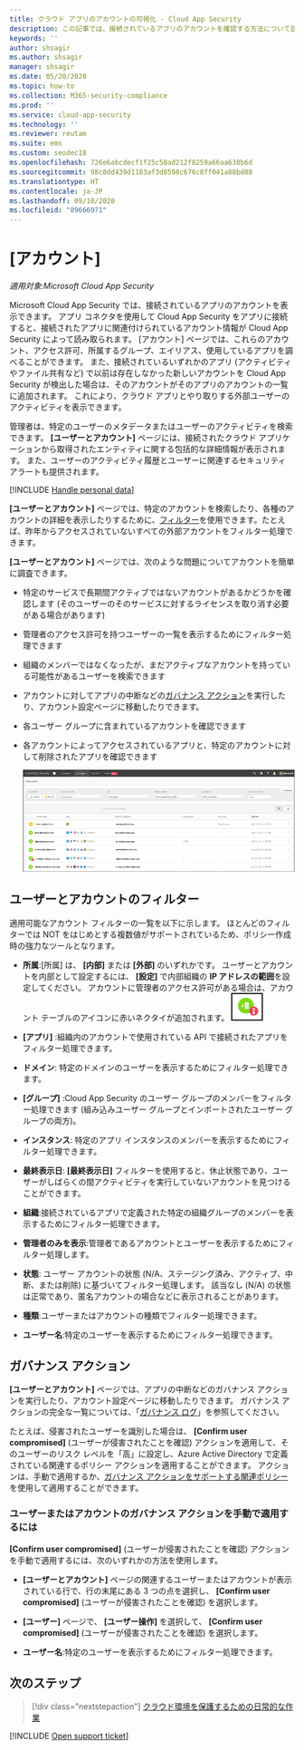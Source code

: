 ```yaml
---
title: クラウド アプリのアカウントの可視化 - Cloud App Security
description: この記事では、接続されているアプリのアカウントを確認する方法について説明します。
keywords: ''
author: shsagir
ms.author: shsagir
manager: shsagir
ms.date: 05/20/2020
ms.topic: how-to
ms.collection: M365-security-compliance
ms.prod: ''
ms.service: cloud-app-security
ms.technology: ''
ms.reviewer: reutam
ms.suite: ems
ms.custom: seodec18
ms.openlocfilehash: 726e6abcdecf1f25c58ad212f8259a66aa638b6d
ms.sourcegitcommit: 98c8dd439d1183af3d8598c676c8ff041a88bd88
ms.translationtype: HT
ms.contentlocale: ja-JP
ms.lasthandoff: 09/10/2020
ms.locfileid: "89666971"
---
```

# <a name="accounts"></a>[アカウント]

*適用対象:Microsoft Cloud App Security*

Microsoft Cloud App Security では、接続されているアプリのアカウントを表示できます。 アプリ コネクタを使用して Cloud App Security をアプリに接続すると、接続されたアプリに関連付けられているアカウント情報が Cloud App Security によって読み取られます。 [アカウント] ページでは、これらのアカウント、アクセス許可、所属するグループ、エイリアス、使用しているアプリを調べることができます。 また、接続されているいずれかのアプリ (アクティビティやファイル共有など) で以前は存在しなかった新しいアカウントを Cloud App Security が検出した場合は、そのアカウントがそのアプリのアカウントの一覧に追加されます。 これにより、クラウド アプリとやり取りする外部ユーザーのアクティビティを表示できます。

管理者は、特定のユーザーのメタデータまたはユーザーのアクティビティを検索できます。 **[ユーザーとアカウント]** ページには、接続されたクラウド アプリケーションから取得されたエンティティに関する包括的な詳細情報が表示されます。 また、ユーザーのアクティビティ履歴とユーザーに関連するセキュリティ アラートも提供されます。

[!INCLUDE [Handle personal data](../includes/gdpr-intro-sentence.md)]

**[ユーザーとアカウント]** ページでは、特定のアカウントを検索したり、各種のアカウントの詳細を表示したりするために、[フィルター](#users-and-accounts-filters)を使用できます。たとえば、昨年からアクセスされていないすべての外部アカウントをフィルター処理できます。

**[ユーザーとアカウント]** ページでは、次のような問題についてアカウントを簡単に調査できます。

* 特定のサービスで長期間アクティブではないアカウントがあるかどうかを確認します (そのユーザーのそのサービスに対するライセンスを取り消す必要がある場合があります)

* 管理者のアクセス許可を持つユーザーの一覧を表示するためにフィルター処理できます
* 組織のメンバーではなくなったが、まだアクティブなアカウントを持っている可能性があるユーザーを検索できます
* アカウントに対してアプリの中断などの[ガバナンス アクション](#governance-actions)を実行したり、アカウント設定ページに移動したりできます。
* 各ユーザー グループに含まれているアカウントを確認できます  
* 各アカウントによってアクセスされているアプリと、特定のアカウントに対して削除されたアプリを確認できます

    ![アカウント画面](media/accounts-page.png)

## <a name="users-and-accounts-filters"></a>ユーザーとアカウントのフィルター

適用可能なアカウント フィルターの一覧を以下に示します。 ほとんどのフィルターでは NOT をはじめとする複数値がサポートされているため、ポリシー作成時の強力なツールとなります。  
  
<!--- **Account name**: The account name is the primary alias of the user, but other identifiers from other Microsoft accounts (Office 365 and Azure Active Directory) such as proxy addresses, aliases, SID are supported and consolidated beneath the primary alias. -->

* **所属**:[所属] は、 **[内部]**  または **[外部]** のいずれかです。 ユーザーとアカウントを内部として設定するには、 **[設定]** で内部組織の **IP アドレスの範囲**を設定してください。 アカウントに管理者のアクセス許可がある場合は、アカウント テーブルのアイコンに赤いネクタイが追加されます。 ![アカウントの管理者アイコン](media/accounts-admin-icon.png)

* **[アプリ]** :組織内のアカウントで使用されている API で接続されたアプリをフィルター処理できます。
* **ドメイン**: 特定のドメインのユーザーを表示するためにフィルター処理できます。
* **[グループ]** :Cloud App Security のユーザー グループのメンバーをフィルター処理できます (組み込みユーザー グループとインポートされたユーザー グループの両方)。
* **インスタンス**: 特定のアプリ インスタンスのメンバーを表示するためにフィルター処理できます。
* **最終表示日**: **[最終表示日]** フィルターを使用すると、休止状態であり、ユーザーがしばらくの間アクティビティを実行していないアカウントを見つけることができます。
* **組織**:接続されているアプリで定義された特定の組織グループのメンバーを表示するためにフィルター処理できます。
* **管理者のみを表示**:管理者であるアカウントとユーザーを表示するためにフィルター処理します。
* **状態**: ユーザー アカウントの状態 (N/A、ステージング済み、アクティブ、中断、または削除) に基づいてフィルター処理します。 該当なし (N/A) の状態は正常であり、匿名アカウントの場合などに表示されることがあります。
* **種類**:ユーザーまたはアカウントの種類でフィルター処理できます。
* **ユーザー名**:特定のユーザーを表示するためにフィルター処理できます。

## <a name="governance-actions"></a>ガバナンス アクション

**[ユーザーとアカウント]** ページでは、アプリの中断などのガバナンス アクションを実行したり、アカウント設定ページに移動したりできます。 ガバナンス アクションの完全な一覧については、「[ガバナンス ログ](governance-actions.md)」を参照してください。

たとえば、侵害されたユーザーを識別した場合は、 **[Confirm user compromised]** \(ユーザーが侵害されたことを確認\) アクションを適用して、そのユーザーのリスク レベルを「高」に設定し、Azure Active Directory で定義されている関連するポリシー アクションを適用することができます。 アクションは、手動で適用するか、[ガバナンス アクションをサポートする関連ポリシー](governance-actions.md)を使用して適用することができます。

### <a name="to-manually-apply-a-user-or-account-governance-action"></a>ユーザーまたはアカウントのガバナンス アクションを手動で適用するには

**[Confirm user compromised]** \(ユーザーが侵害されたことを確認\) アクションを手動で適用するには、次のいずれかの方法を使用します。

* **[ユーザーとアカウント]** ページの関連するユーザーまたはアカウントが表示されている行で、行の末尾にある 3 つの点を選択し、 **[Confirm user compromised]** \(ユーザーが侵害されたことを確認\) を選択します。

* **[ユーザー]** ページで、 **[ユーザー操作]** を選択して、 **[Confirm user compromised]** \(ユーザーが侵害されたことを確認\) を選択します。

* **ユーザー名**:特定のユーザーを表示するためにフィルター処理できます。

## <a name="next-steps"></a>次のステップ

> [!div class="nextstepaction"]
> [クラウド環境を保護するための日常的な作業](daily-activities-to-protect-your-cloud-environment.md)

[!INCLUDE [Open support ticket](includes/support.md)]
